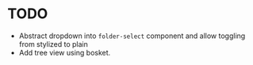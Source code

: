 # TODO

* Abstract dropdown into `folder-select` component and allow toggling from stylized to plain
* Add tree view using bosket.
